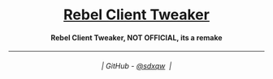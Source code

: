 <h1 align="center">
  <a href="https://github.com/sdxqw/RB-Tweaker">Rebel Client Tweaker</a>
</h1>

<h4 align="center">Rebel Client Tweaker, NOT OFFICIAL, its a remake</h4>

---
<h6 align="center">
  | GitHub - <a href="https://github.com/sdxqw">@sdxqw</a> 
  |
</h6>
